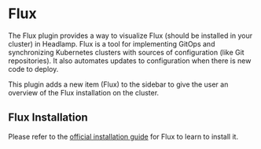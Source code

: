 # Flux

The Flux plugin provides a way to visualize Flux (should be installed in your cluster) in Headlamp. Flux is a tool for implementing GitOps and synchronizing Kubernetes clusters with sources of configuration (like Git repositories). It also automates updates to configuration when there is new code to deploy.

This plugin adds a new item (Flux) to the sidebar to give the user an overview of the Flux installation on the cluster.

## Flux Installation

Please refer to the [official installation guide](https://fluxcd.io/flux/installation/) for Flux to learn to install it.

